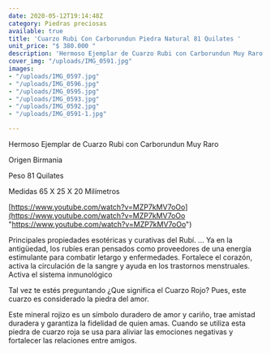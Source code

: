 ```yaml
---
date: 2020-05-12T19:14:48Z
category: Piedras preciosas
available: true
title: 'Cuarzo Rubi Con Carborundun Piedra Natural 81 Quilates '
unit_price: "$ 380.000 "
description: 'Hermoso Ejemplar de Cuarzo Rubi con Carborundun Muy Raro  '
cover_img: "/uploads/IMG_0591.jpg"
images:
- "/uploads/IMG_0597.jpg"
- "/uploads/IMG_0596.jpg"
- "/uploads/IMG_0595.jpg"
- "/uploads/IMG_0593.jpg"
- "/uploads/IMG_0592.jpg"
- "/uploads/IMG_0591-1.jpg"

---
```

Hermoso Ejemplar de Cuarzo Rubi con Carborundun Muy Raro  

Origen Birmania 

Peso 81 Quilates 

Medidas 65 X 25 X 20 Milímetros

[https://www.youtube.com/watch?v=MZP7kMV7oOo](https://www.youtube.com/watch?v=MZP7kMV7oOo "https://www.youtube.com/watch?v=MZP7kMV7oOo")

Principales propiedades esotéricas y curativas del Rubí. ... Ya en la antigüedad, los rubíes eran pensados como proveedores de una energía estimulante para combatir letargo y enfermedades. Fortalece el corazón, activa la circulación de la sangre y ayuda en los trastornos menstruales. Activa el sistema inmunológico

Tal vez te estés preguntando ¿Que significa el Cuarzo Rojo? Pues, este cuarzo es considerado la piedra del amor.

Este mineral rojizo es un símbolo duradero de amor y cariño, trae amistad duradera y garantiza la fidelidad de quien amas. Cuando se utiliza esta piedra de cuarzo roja se usa para aliviar las emociones negativas y fortalecer las relaciones entre amigos.